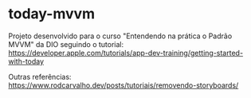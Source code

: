# today-mvvm
Projeto desenvolvido para o curso "Entendendo na prática o Padrão MVVM" da DIO seguindo o tutorial:
https://developer.apple.com/tutorials/app-dev-training/getting-started-with-today

Outras referências:
https://www.rodcarvalho.dev/posts/tutoriais/removendo-storyboards/

